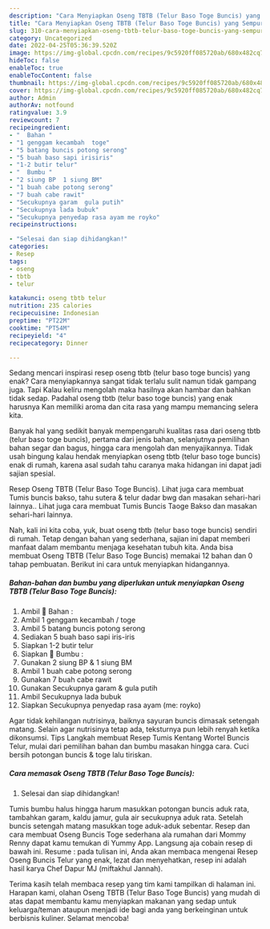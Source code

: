 ```yaml
---
description: "Cara Menyiapkan Oseng TBTB (Telur Baso Toge Buncis) yang Sempurna"
title: "Cara Menyiapkan Oseng TBTB (Telur Baso Toge Buncis) yang Sempurna"
slug: 310-cara-menyiapkan-oseng-tbtb-telur-baso-toge-buncis-yang-sempurna
category: Uncategorized
date: 2022-04-25T05:36:39.520Z
image: https://img-global.cpcdn.com/recipes/9c5920ff085720ab/680x482cq70/oseng-tbtb-telur-baso-toge-buncis-foto-resep-utama.jpg
hideToc: false
enableToc: true
enableTocContent: false
thumbnail: https://img-global.cpcdn.com/recipes/9c5920ff085720ab/680x482cq70/oseng-tbtb-telur-baso-toge-buncis-foto-resep-utama.jpg
cover: https://img-global.cpcdn.com/recipes/9c5920ff085720ab/680x482cq70/oseng-tbtb-telur-baso-toge-buncis-foto-resep-utama.jpg
author: Admin
authorAv: notfound
ratingvalue: 3.9
reviewcount: 7
recipeingredient:
- "  Bahan "
- "1 genggam kecambah  toge"
- "5 batang buncis potong serong"
- "5 buah baso sapi irisiris"
- "1-2 butir telur"
- "  Bumbu "
- "2 siung BP  1 siung BM"
- "1 buah cabe potong serong"
- "7 buah cabe rawit"
- "Secukupnya garam  gula putih"
- "Secukupnya lada bubuk"
- "Secukupnya penyedap rasa ayam me royko"
recipeinstructions:

- "Selesai dan siap dihidangkan!"
categories:
- Resep
tags:
- oseng
- tbtb
- telur

katakunci: oseng tbtb telur 
nutrition: 235 calories
recipecuisine: Indonesian
preptime: "PT22M"
cooktime: "PT54M"
recipeyield: "4"
recipecategory: Dinner

---
```



Sedang mencari inspirasi resep oseng tbtb (telur baso toge buncis) yang enak? Cara menyiapkannya sangat tidak terlalu sulit namun tidak gampang juga. Tapi Kalau keliru mengolah maka hasilnya akan hambar dan bahkan tidak sedap. Padahal oseng tbtb (telur baso toge buncis) yang enak harusnya Kan memiliki aroma dan cita rasa yang mampu memancing selera kita.


Banyak hal yang sedikit banyak mempengaruhi kualitas rasa dari oseng tbtb (telur baso toge buncis), pertama dari jenis bahan, selanjutnya pemilihan bahan segar dan bagus, hingga cara mengolah dan menyajikannya. Tidak usah bingung kalau hendak menyiapkan oseng tbtb (telur baso toge buncis) enak di rumah, karena asal sudah tahu caranya maka hidangan ini dapat jadi sajian spesial.

Resep Oseng TBTB (Telur Baso Toge Buncis). Lihat juga cara membuat Tumis buncis bakso, tahu sutera &amp; telur dadar bwg dan masakan sehari-hari lainnya.. Lihat juga cara membuat Tumis Buncis Taoge Bakso dan masakan sehari-hari lainnya.


Nah, kali ini kita coba, yuk, buat oseng tbtb (telur baso toge buncis) sendiri di rumah. Tetap dengan bahan yang sederhana, sajian ini dapat memberi manfaat dalam membantu menjaga kesehatan tubuh kita. Anda bisa membuat Oseng TBTB (Telur Baso Toge Buncis) memakai 12 bahan dan 0 tahap pembuatan. Berikut ini cara untuk menyiapkan hidangannya.

<!--inarticleads1-->

##### Bahan-bahan dan bumbu yang diperlukan untuk menyiapkan Oseng TBTB (Telur Baso Toge Buncis):

1. Ambil  🌺 Bahan :
1. Ambil 1 genggam kecambah / toge
1. Ambil 5 batang buncis potong serong
1. Sediakan 5 buah baso sapi iris-iris
1. Siapkan 1-2 butir telur
1. Siapkan  🌺 Bumbu :
1. Gunakan 2 siung BP &amp; 1 siung BM
1. Ambil 1 buah cabe potong serong
1. Gunakan 7 buah cabe rawit
1. Gunakan Secukupnya garam &amp; gula putih
1. Ambil Secukupnya lada bubuk
1. Siapkan Secukupnya penyedap rasa ayam (me: royko)


Agar tidak kehilangan nutrisinya, baiknya sayuran buncis dimasak setengah matang. Selain agar nutrisinya tetap ada, teksturnya pun lebih renyah ketika dikonsumsi. Tips Langkah membuat Resep Tumis Kentang Wortel Buncis Telur, mulai dari pemilihan bahan dan bumbu masakan hingga cara. Cuci bersih potongan buncis &amp; toge lalu tiriskan. 

<!--inarticleads2-->

##### Cara memasak Oseng TBTB (Telur Baso Toge Buncis):


1. Selesai dan siap dihidangkan!

Tumis bumbu halus hingga harum masukkan potongan buncis aduk rata, tambahkan garam, kaldu jamur, gula air secukupnya aduk rata. Setelah buncis setengah matang masukkan toge aduk-aduk sebentar. Resep dan cara membuat Oseng Buncis Toge sederhana ala rumahan dari Mommy Renny dapat kamu temukan di Yummy App. Langsung aja cobain resep di bawah ini. Resume : pada tulisan ini, Anda akan membaca mengenai Resep Oseng Buncis Telur yang enak, lezat dan menyehatkan, resep ini adalah hasil karya Chef Dapur MJ (miftakhul Jannah). 

Terima kasih telah membaca resep yang tim kami tampilkan di halaman ini. Harapan kami, olahan Oseng TBTB (Telur Baso Toge Buncis) yang mudah di atas dapat membantu kamu menyiapkan makanan yang sedap untuk keluarga/teman ataupun menjadi ide bagi anda yang berkeinginan untuk berbisnis kuliner. Selamat mencoba!
